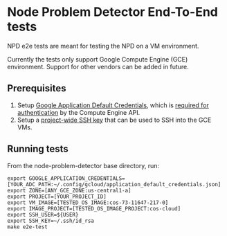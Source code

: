 # Node Problem Detector End-To-End tests

NPD e2e tests are meant for testing the NPD on a VM environment.

Currently the tests only support Google Compute Engine (GCE) environment. Support for other vendors can be added in future.

## Prerequisites

1. Setup [Google Application Default Credentials](https://developers.google.com/identity/protocols/application-default-credentials), which is [required for authentication](https://godoc.org/google.golang.org/api/compute/v1#hdr-Creating_a_client) by the Compute Engine API.
2. Setup a [project-wide SSH key](https://cloud.google.com/compute/docs/instances/adding-removing-ssh-keys#project-wide) that can be used to SSH into the GCE VMs.

## Running tests

From the node-problem-detector base directory, run:

```
export GOOGLE_APPLICATION_CREDENTIALS=[YOUR_ADC_PATH:~/.config/gcloud/application_default_credentials.json]
export ZONE=[ANY_GCE_ZONE:us-central1-a]
export PROJECT=[YOUR_PROJECT_ID]
export VM_IMAGE=[TESTED_OS_IMAGE:cos-73-11647-217-0]
export IMAGE_PROJECT=[TESTED_OS_IMAGE_PROJECT:cos-cloud]
export SSH_USER=${USER}
export SSH_KEY=~/.ssh/id_rsa
make e2e-test
```
